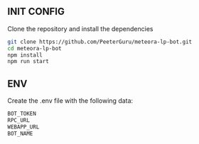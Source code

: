 ## INIT CONFIG

Clone the repository and install the dependencies

```bash
git clone https://github.com/PeeterGuru/meteora-lp-bot.git
cd meteora-lp-bot
npm install
npm run start
```

## ENV

Create the .env file with the following data:

```bash
BOT_TOKEN
RPC_URL
WEBAPP_URL
BOT_NAME
```

